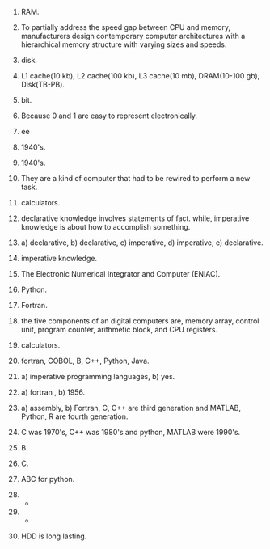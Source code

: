 1) RAM.  
2) To partially address the speed gap between CPU and memory, manufacturers design contemporary computer architectures with a hierarchical memory structure with varying sizes and speeds.    
3) disk.    
4) L1 cache(10 kb), L2 cache(100 kb), L3 cache(10 mb), DRAM(10-100 gb), Disk(TB-PB).  
5) bit.  
6) Because 0 and 1 are easy to represent electronically.  
7) ee  
8) 1940's.  
9) 1940's.  
10) They are a kind of computer that had to be rewired to perform a new task.  
11) calculators.  
12)  declarative knowledge involves statements of fact. while, imperative knowledge is about how to accomplish something.  
13)  a) declarative, b) declarative, c) imperative, d) imperative, e) declarative.   
14)  imperative knowledge.  
15)  The Electronic Numerical Integrator and Computer (ENIAC).  
16)  Python.  
17)  Fortran.
18)  the five components of an digital computers are, memory array, control unit, program counter, arithmetic block, and CPU registers.
19)  calculators.
20)  fortran, COBOL, B, C++, Python, Java.
21)  a) imperative programming languages, b) yes.
22)  a) fortran , b) 1956.
23)  a) assembly, b) Fortran, C, C++ are third generation and MATLAB, Python, R are fourth generation.
24)  C was 1970's, C++ was 1980's and python, MATLAB were 1990's.
25)  B.
26)  C.

27)  ABC for python.
28)  -
29)  -
30)  HDD is long lasting.
